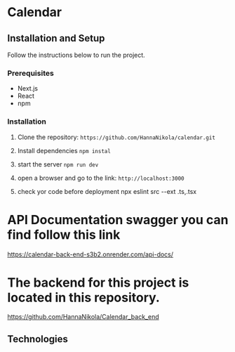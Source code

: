 

# Calendar


## Installation and Setup

Follow the instructions below to run the project.


### Prerequisites

- Next.js 
- React 
- npm 

### Installation

1. Clone the repository:
 `https://github.com/HannaNikola/calendar.git`

2. Install dependencies `npm instal`
3. start the server `npm run dev`
4. open a browser and go to the link:
`http://localhost:3000`
5. check yor code before deployment npx eslint src --ext .ts,.tsx

# API Documentation swagger you can find follow this link  

https://calendar-back-end-s3b2.onrender.com/api-docs/

# The backend for this project is located in this repository.

https://github.com/HannaNikola/Calendar_back_end

## Technologies



  

